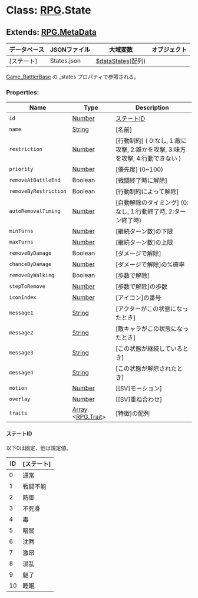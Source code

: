 # Class: [RPG](RPG.md).State

## Extends: [RPG.MetaData](RPG.MetaData.md) 

| データベース| JSONファイル | 大域変数 | オブジェクト |
| --- | --- | --- | --- |
| [ステート] | States.json | [$dataStates](global.md#datastates-arrayrpgstate)(配列) |  |

[Game_BattlerBase](Game_BattlerBase.md) の _states プロパティで参照される。


### Properties:

| Name | Type | Description |
| --- | --- | --- |
| `id` | [Number](Number.md) | [ステートID](RPG.State.md#ステートid) |
| `name` | [String](String.md) | [名前] |
| `restriction` | [Number](Number.md) | [行動制約] \( 0:なし, 1:敵に攻撃, 2:誰かを攻撃, 3:味方を攻撃, 4:行動できない ) |
| `priority` | [Number](Number.md) | [優先度] \(0~100) |
| `removeAtBattleEnd` | Boolean | [戦闘終了時に解除] |
| `removeByRestriction` | Boolean | [行動制約によって解除] |
| `autoRemovalTiming` | [Number](Number.md) | [自動解除のタイミング] \(0:なし, 1:行動終了時, 2:ターン終了時) |
| `minTurns` | [Number](Number.md) | [継続ターン数]の下限 |
| `maxTurns` | [Number](Number.md) | [継続ターン数]の上限 |
| `removeByDamage` | Boolean | [ダメージで解除] |
| `chanceByDamage` | [Number](Number.md) | [ダメージで解除]の%確率 |
| `removeByWalking` | Boolean | [歩数で解除] |
| `stepToRemove` | [Number](Number.md) | [歩数で解除]の歩数 |
| `iconIndex` | [Number](Number.md) | [アイコン]の番号 |
| `message1` | [String](String.md) | [アクターがこの状態になったとき] |
| `message2` | [String](String.md) | [敵キャラがこの状態になったとき] |
| `message3` | [String](String.md) | [この状態が継続しているとき] |
| `message4` | [String](String.md) | [この状態が解除されたとき] |
| `motion` | [Number](Number.md) | [[SV]モーション] |
| `overlay` | [Number](Number.md) |  [[SV]重ね合わせ] |
| `traits` | [Array](Array.md).&lt;[RPG.Trait](RPG.Trait.md)&gt; | [特徴]の配列 |

#### ステートID
以下0は固定、他は規定値。

| ID | [ステート] |
| --- | --- |
| 0 | 通常 |
| 1 | 戦闘不能 |
| 2 | 防御 |
| 3 | 不死身 |
| 4 | 毒 |
| 5 | 暗闇 |
| 6 | 沈黙 |
| 7 | 激昂 |
| 8 | 混乱 |
| 9 | 魅了 |
| 10 | 睡眠 |

